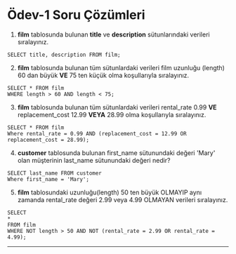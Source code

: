 # Ödev-1 Soru Çözümleri

1. **film** tablosunda bulunan **title** ve **description** sütunlarındaki verileri sıralayınız.
```
SELECT title, description FROM film;
```
2. **film** tablosunda bulunan tüm sütunlardaki verileri film uzunluğu (length) 60 dan büyük **VE** 75 ten küçük olma koşullarıyla sıralayınız.
```
SELECT * FROM film 
WHERE length > 60 AND length < 75;
```
3. **film** tablosunda bulunan tüm sütunlardaki verileri rental_rate 0.99 **VE** replacement_cost 12.99 **VEYA** 28.99 olma koşullarıyla sıralayınız.
```
SELECT * FROM film 
Where rental_rate = 0.99 AND (replacement_cost = 12.99 OR replacement_cost = 28.99);
```
4. **customer** tablosunda bulunan first_name sütunundaki değeri 'Mary' olan müşterinin last_name sütunundaki değeri nedir?
```
SELECT last_name FROM customer 
Where first_name = 'Mary';
```
5. **film** tablosundaki uzunluğu(length) 50 ten büyük OLMAYIP aynı zamanda rental_rate değeri 2.99 veya 4.99 OLMAYAN verileri sıralayınız.
```
SELECT
*
FROM film
WHERE NOT length > 50 AND NOT (rental_rate = 2.99 OR rental_rate = 4.99);
```
---